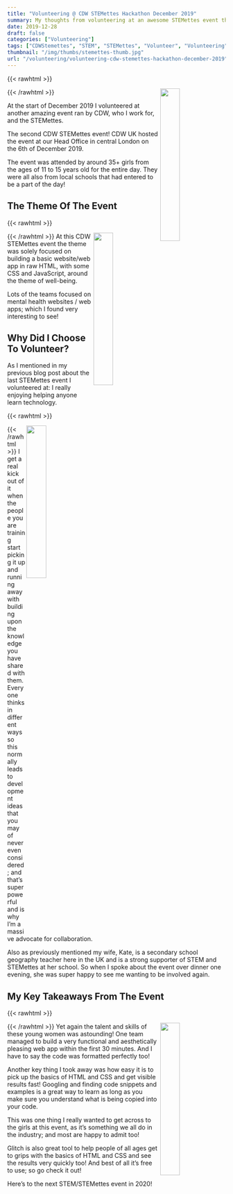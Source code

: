 ```yaml
---
title: "Volunteering @ CDW STEMettes Hackathon December 2019"
summary: My thoughts from volunteering at an awesome STEMettes event this time during the working week!
date: 2019-12-28
draft: false
categories: ["Volunteering"]
tags: ["CDWStemettes", "STEM", "STEMettes", "Volunteer", "Volunteering", "WomenInTech"]
thumbnail: "/img/thumbs/stemettes-thumb.jpg"
url: "/volunteering/volunteering-cdw-stemettes-hackathon-december-2019"
---
```

{{< rawhtml >}}

<img src="/img/stem-dec19-1.jpg" width="30%" align="right">

{{< /rawhtml >}}

At the start of December 2019 I volunteered at another amazing event ran by CDW, who I work for, and the STEMettes.

The second CDW STEMettes event! CDW UK hosted the event at our Head Office in central London on the 6th of December 2019.


The event was attended by around 35+ girls from the ages of 11 to 15 years old for the entire day. They were all also from local schools that had entered to be a part of the day!

## The Theme Of The Event
{{< rawhtml >}}

<img src="/img/stem-dec19-2.jpg" width="30%" align="right">

{{< /rawhtml >}}
At this CDW STEMettes event the theme was solely focused on building a basic website/web app in raw HTML, with some CSS and JavaScript, around the theme of well-being.

Lots of the teams focused on mental health websites / web apps; which I found very interesting to see!

## Why Did I Choose To Volunteer?

As I mentioned in my previous blog post about the last STEMettes event I volunteered at: I really enjoying helping anyone learn technology.

{{< rawhtml >}}

<img src="/img/stem-dec19-3.jpg" width="30%" align="right">

{{< /rawhtml >}}
I get a real kick out of it when the people you are training start picking it up and running away with building upon the knowledge you have shared with them. Everyone thinks in different ways so this normally leads to development ideas that you may of never even considered; and that’s super powerful and is why I’m a massive advocate for collaboration.

Also as previously mentioned my wife, Kate, is a secondary school geography teacher here in the UK and is a strong supporter of STEM and STEMettes at her school. So when I spoke about the event over dinner one evening, she was super happy to see me wanting to be involved again.

## My Key Takeaways From The Event
{{< rawhtml >}}

<img src="/img/stem-dec19-4.jpg" width="30%" align="right">

{{< /rawhtml >}}
Yet again the talent and skills of these young women was astounding! One team managed to build a very functional and aesthetically pleasing web app within the first 30 minutes. And I have to say the code was formatted perfectly too!

Another key thing I took away was how easy it is to pick up the basics of HTML and CSS and get visible results fast! Googling and finding code snippets and examples is a great way to learn as long as you make sure you understand what is being copied into your code.

This was one thing I really wanted to get across to the girls at this event, as it’s something we all do in the industry; and most are happy to admit too!

Glitch is also great tool to help people of all ages get to grips with the basics of HTML and CSS and see the results very quickly too! And best of all it’s free to use; so go check it out!

Here’s to the next STEM/STEMettes event in 2020!
